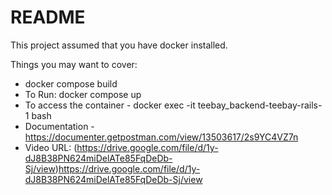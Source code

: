 # README
This project assumed that you have docker installed.

Things you may want to cover:

* docker compose build
* To Run: docker compose up
* To access the container - docker exec -it teebay_backend-teebay-rails-1 bash
* Documentation - https://documenter.getpostman.com/view/13503617/2s9YC4VZ7n
* Video URL: (https://drive.google.com/file/d/1y-dJ8B38PN624miDelATe85FqDeDb-Sj/view)https://drive.google.com/file/d/1y-dJ8B38PN624miDelATe85FqDeDb-Sj/view

